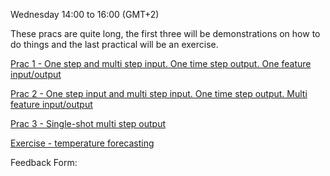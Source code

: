 Wednesday 14:00 to 16:00 (GMT+2)

These pracs are quite long, the first three will be demonstrations on how to do things and the last practical will be an exercise.

[Prac 1 - One step and multi step input. One time step output. One feature input/output](https://colab.research.google.com/drive/1Z-VeIKbQBfpib0qNNnHY6VRwwjg1QqIv?usp=sharing)

[Prac 2 - One step input and multi step input. One time step output. Multi feature input/output](https://colab.research.google.com/drive/1eHHM6u9y6MaGQDEqb8w4zuS1RXaXhgYm?usp=sharing)

[Prac 3 - Single-shot multi step output](https://colab.research.google.com/drive/1zjuwpApfq-9ebxB0KXOrwOIopZzTCDmd?usp=sharing)

[Exercise - temperature forecasting](https://colab.research.google.com/drive/1UHqVicKNiFb3jZ3zKXb8irBRJE1ESseY?usp=sharing)

Feedback Form:
